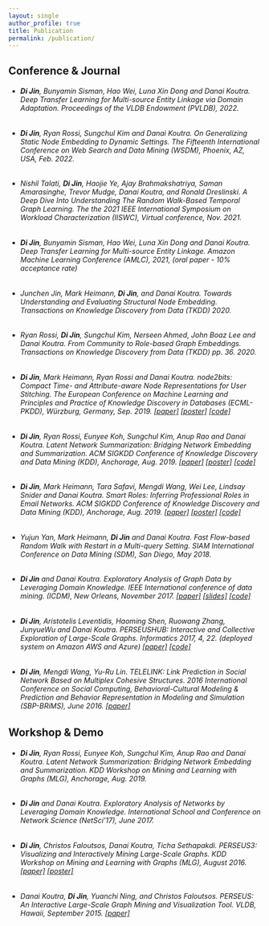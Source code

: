 ```yaml
---
layout: single
author_profile: true
title: Publication
permalink: /publication/
---
```


Conference & Journal
------


* ###### **_Di Jin_**, Bunyamin Sisman, Hao Wei, Luna Xin Dong and Danai Koutra. Deep Transfer Learning for Multi-source Entity Linkage via Domain Adaptation. Proceedings of the VLDB Endowment (PVLDB), 2022. ######

* ###### **_Di Jin_**, Ryan Rossi, Sungchul Kim and Danai Koutra. On Generalizing Static Node Embedding to Dynamic Settings. The Fifteenth International Conference on Web Search and Data Mining (WSDM), Phoenix, AZ, USA, Feb. 2022. ######

* ###### Nishil Talati, **_Di Jin_**, Haojie Ye, Ajay Brahmakshatriya, Saman Amarasinghe, Trevor Mudge, Danai Koutra, and Ronald Dreslinski. A Deep Dive Into Understanding The Random Walk-Based Temporal Graph Learning. The the 2021 IEEE International Symposium on Workload Characterization (IISWC), Virtual conference, Nov. 2021. ######

* ###### **_Di Jin_**, Bunyamin Sisman, Hao Wei, Luna Xin Dong and Danai Koutra. Deep Transfer Learning for Multi-source Entity Linkage. Amazon Machine Learning Conference (AMLC), 2021, (oral paper - 10% acceptance rate) ######

* ###### Junchen Jin, Mark Heimann, **_Di Jin_**, and Danai Koutra. Towards Understanding and Evaluating Structural Node Embedding. Transactions on Knowledge Discovery from Data (TKDD) 2020. ######

* ###### Ryan Rossi, **_Di Jin_**, Sungchul Kim, Nerseen Ahmed, John Boaz Lee and Danai Koutra. From Community to Role-based Graph Embeddings. Transactions on Knowledge Discovery from Data (TKDD) pp. 36. 2020. ######

* ###### **_Di Jin_**, Mark Heimann, Ryan Rossi and Danai Koutra. node2bits: Compact Time- and Attribute-aware Node Representations for User Stitching. The European Conference on Machine Learning and Principles and Practice of Knowledge Discovery in Databases (ECML-PKDD), Würzburg, Germany, Sep. 2019. [[paper]](https://arxiv.org/abs/1904.08572) [[poster]](/assets/pdf/19-PKDD-node2bits-poster.pdf) [[code]](https://github.com/DerekDiJin/node2bits) ######

* ###### **_Di Jin_**, Ryan Rossi, Eunyee Koh, Sungchul Kim, Anup Rao and Danai Koutra. Latent Network Summarization: Bridging Network Embedding and Summarization. ACM SIGKDD Conference of Knowledge Discovery and Data Mining (KDD), Anchorage, Aug. 2019. [[paper]](https://dl.acm.org/citation.cfm?id=3330992) [[poster]](/assets/pdf/Poster_v10_final.pdf) [[code]](https://github.com/DerekDiJin/Multi-Lens) ######

* ###### **_Di Jin_**, Mark Heimann, Tara Safavi, Mengdi Wang, Wei Lee, Lindsay Snider and Danai Koutra. Smart Roles: Inferring Professional Roles in Email Networks. ACM SIGKDD Conference of Knowledge Discovery and Data Mining (KDD), Anchorage, Aug. 2019. [[paper]](https://dl.acm.org/citation.cfm?id=3330735) [[poster]](/assets/pdf/Trove-poster.pdf) [[code]](https://github.com/GemsLab/EMBER) ######

* ###### Yujun Yan, Mark Heimann, **_Di Jin_** and Danai Koutra. Fast Flow-based Random Walk with Restart in a Multi-query Setting. SIAM International Conference on Data Mining (SDM), San Diego, May 2018. ######

* ###### **_Di Jin_** and Danai Koutra. Exploratory Analysis of Graph Data by Leveraging Domain Knowledge. IEEE International conference of data mining. (ICDM), New Orleans, November 2017. [[paper]](http://web.eecs.umich.edu/~dkoutra/papers/17_EAGLE_ICDM.pdf) [[slides]](/assets/pdf/ICDM_Slides.pdf) [[code]](https://github.com/DerekDiJin/Domain_Knowledge) ######

* ###### **_Di Jin_**, Aristotelis Leventidis, Haoming Shen, Ruowang Zhang, JunyueWu and Danai Koutra. PERSEUSHUB: Interactive and Collective Exploration of Large-Scale Graphs. Informatics 2017, 4, 22. (deployed system on Amazon AWS and Azure) [[paper]](https://www.mdpi.com/2227-9709/4/3/22) [[code]](https://github.com/DerekDiJin/PERSEUS_Spark) ######

* ###### **_Di Jin_**, Mengdi Wang, Yu-Ru Lin. TELELINK: Link Prediction in Social Network Based on Multiplex Cohesive Structures. 2016 International Conference on Social Computing, Behavioral-Cultural Modeling & Prediction and Behavior Representation in Modeling and Simulation (SBP-BRiMS), June 2016. [[paper]](https://link.springer.com/chapter/10.1007/978-3-319-39931-7_17) ######

Workshop & Demo
------
* ###### **_Di Jin_**, Ryan Rossi, Eunyee Koh, Sungchul Kim, Anup Rao and Danai Koutra. Latent Network Summarization: Bridging Network Embedding and Summarization. KDD Workshop on Mining and Learning with Graphs (MLG), Anchorage, Aug. 2019.

* ###### **_Di Jin_** and Danai Koutra. Exploratory Analysis of Networks by Leveraging Domain Knowledge. International School and Conference on Network Science (NetSci’17), June 2017. ######

* ###### **_Di Jin_**, Christos Faloutsos, Danai Koutra, Ticha Sethapakdi. PERSEUS3: Visualizing and Interactively Mining Large-Scale Graphs. KDD Workshop on Mining and Learning with Graphs (MLG), August 2016. [[paper]](http://www.mlgworkshop.org/2016/paper/MLG2016_paper_16.pdf) [[poster]](/assets/pdf/kdd_poster_v5.pdf) ######

* ###### Danai Koutra, **_Di Jin_**, Yuanchi Ning, and Christos Faloutsos. PERSEUS: An Interactive Large-Scale Graph Mining and Visualization Tool. VLDB, Hawaii, September 2015. [[paper]](http://www.vldb.org/pvldb/vol8/p1924-koutra.pdf) ######